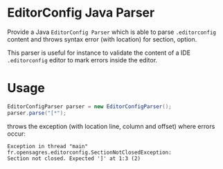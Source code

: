 # EditorConfig Java Parser

Provide a Java `EditorConfig Parser` which is able to parse `.editorconfig` content and throws syntax error (with location) for section, option.

This parser is useful for instance to validate the content of a IDE `.editorconfig` editor to mark errors inside the editor. 

# Usage

```java
EditorConfigParser parser = new EditorConfigParser();
parser.parse("[*");
```

throws the exception (with location line, column and offset) where errors occur:

```
Exception in thread "main" fr.opensagres.editorconfig.SectionNotClosedException: 
Section not closed. Expected ']' at 1:3 (2)
```